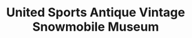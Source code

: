 ---
layout: repo
title: "United Sports Antique Vintage Snowmobile Museum"
id: 3487
permalink: repos/3487/
---
